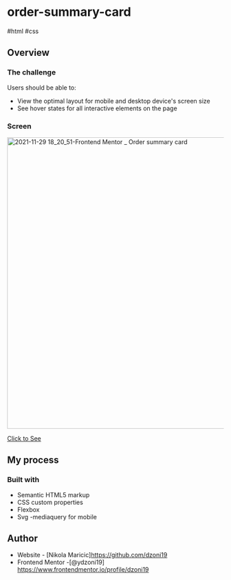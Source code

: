 # order-summary-card
#html #css 

## Overview

### The challenge

Users should be able to:

- View the optimal layout for mobile and desktop device's screen size
- See hover states for all interactive elements on the page

### Screen

<img width="676" alt="2021-11-29 18_20_51-Frontend Mentor _ Order summary card" src="https://user-images.githubusercontent.com/63516391/143913923-04daec36-87f4-4187-887d-6e0ee6cb05fc.png">


<a href="">Click to See</a>


## My process

### Built with

- Semantic HTML5 markup
- CSS custom properties
- Flexbox
- Svg
-mediaquery for mobile


## Author

- Website - [Nikola Maricic]https://github.com/dzoni19
- Frontend Mentor -[@ydzoni19] https://www.frontendmentor.io/profile/dzoni19
